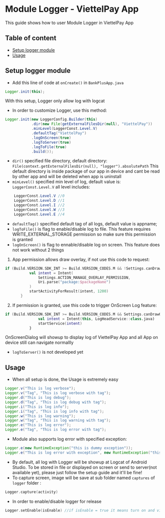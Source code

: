 # Module Logger - ViettelPay App

This guide shows how to user Module Logger in ViettelPay App

## Table of content
- [Setup logger module](#setup-logger-module)
- [Usage](#usage)
## Setup logger module
- Add this line of code at ```onCreate()``` in ```BankPlusApp.java```
```java
Logger.init(this);
```
With this setup, Logger only allow log with logcat
- In order to customize Logger, use this method:
```java
Logger.init(new LoggerConfig.Builder(this)
            .dir(new File(getExternalFilesDir(null), "ViettelPay"))
            .minLevel(LoggerConst.Level.V)
            .defaultTag("ViettelPay")
            .logOnScreen(true)
            .logToServer(true)
            .logToFile(true)
            .build());
```
- ```dir()``` specified file directory, default directory: ```File(context.getExternalFilesDir(null), "logger").absolutePath```
This default directory is inside package of our app in device and cant be read by other app and will be deleted when app is uninstall
- ```minLevel()``` specified min level of log, default value is: ```LoggerConst.Level.V``` all level includes:
```java
	LoggerConst.Level.V //0
	LoggerConst.Level.D //1
	LoggerConst.Level.I //2
	LoggerConst.Level.W //3
	LoggerConst.Level.E //4
```
- ```defaultTag()``` specified default tag of all logs, default value is appname; 
- ```logToFile()``` is flag to enable/disable log to file.
 This feature requires WRITE_EXTERNAL_STORAGE permission so make sure this permission is granted
- ```logOnScreen()``` is flag to ennable/disable log on screen.
This feature does not work without 2 things
 1. App permission allows draw overlay, if not use this code to request:
 ```kotlin
 if (Build.VERSION.SDK_INT >= Build.VERSION_CODES.M && !Settings.canDrawOverlays(this)) {
            val intent = Intent(
                Settings.ACTION_MANAGE_OVERLAY_PERMISSION,
                Uri.parse("package:$packageName")
            )
            startActivityForResult(intent, 1200)
        }
 ```
 2. If permission is granted, use this code to trigger OnScreen Log feature:
 ```kotlin
 if (Build.VERSION.SDK_INT >= Build.VERSION_CODES.M && Settings.canDrawOverlays(this)) {
                val intent = Intent(this, LogHeadService::class.java)
                startService(intent)
            } 
 ```
 OnScreenDialog will showup to display log of ViettelPay App and all App on device still can navigate normallly
- ```logToServer()``` is not developed yet

## Usage
- When all setup is done, the Usage is extremely easy
```java
Logger.v("This is log verbose");
Logger.v("Tag", "This is log verbose with tag");
Logger.d("This is log debug");
Logger.d("Tag", "This is log debug with tag");
Logger.i("This is log info");
Logger.i("Tag", "This is log info with tag");
Logger.w("This is log warning");
Logger.w("Tag", "This is log warning with tag");
Logger.e("This is log error");
Logger.e("Tag", "This is log error with tag");
```
- Module also supports log error with specified exception:
```java
Logger.e(new RuntimeException("this is dummy exception"));
Logger.e("This is log error with exception", new RuntimeException("this is dummy exception"));
```
- By default, all log with Logger will be showup at Logcat of Android Studio. 
To be stored in file or displayed on screen or send to server(not available yet), please just follow the setup guide and it'll be fine!
- To capture screen, image will be save at sub folder named ```captures``` of ```logger``` folder :
```kotlin
Logger.capture(activity)
```
- In order to enable/disable logger for release
```kotlin
Logger.setEnable(isEnable) //if isEnable = true it means turn on and vice versa 
```
